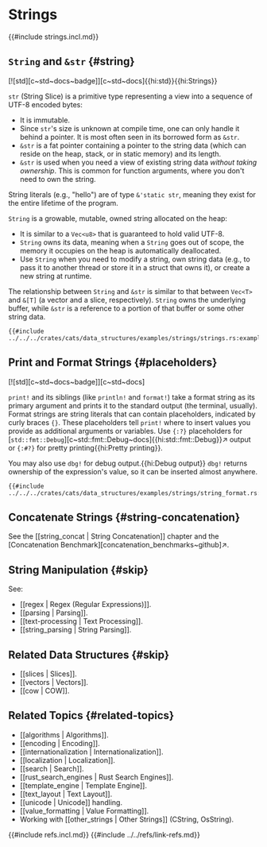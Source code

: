 # Strings

{{#include strings.incl.md}}

## `String` and `&str` {#string}

[![std][c~std~docs~badge]][c~std~docs]{{hi:std}}{{hi:Strings}}

`str` (String Slice) is a primitive type representing a view into a sequence of UTF-8 encoded bytes:

- It is immutable.
- Since `str`'s size is unknown at compile time, one can only handle it behind a pointer. It is most often seen in its borrowed form as `&str`.
- `&str` is a fat pointer containing a pointer to the string data (which can reside on the heap, stack, or in static memory) and its length.
- `&str` is used when you need a view of existing string data _without taking ownership_. This is common for function arguments, where you don't need to own the string.

String literals (e.g., "hello") are of type `&'static str`, meaning they exist for the entire lifetime of the program.

`String` is a growable, mutable, owned string allocated on the heap:

- It is similar to a `Vec<u8>` that is guaranteed to hold valid UTF-8.
- `String` owns its data, meaning when a `String` goes out of scope, the memory it occupies on the heap is automatically deallocated.
- Use `String` when you need to modify a string, own string data (e.g., to pass it to another thread or store it in a struct that owns it), or create a new string at runtime.

The relationship between `String` and `&str` is similar to that between `Vec<T>` and `&[T]` (a vector and a slice, respectively). `String` owns the underlying buffer, while `&str` is a reference to a portion of that buffer or some other string data.

```rust,editable
{{#include ../../../crates/cats/data_structures/examples/strings/strings.rs:example}}
```

## Print and Format Strings {#placeholders}

[![std][c~std~docs~badge]][c~std~docs]

`print!` and its siblings (like `println!` and `format!`) take a format string as its primary argument and prints it to the standard output (the terminal, usually). Format strings are string literals that can contain placeholders, indicated by curly braces `{}`. These placeholders tell `print!` where to insert values you provide as additional arguments or variables. Use `{:?}` placeholders for [`std::fmt::Debug`][c~std::fmt::Debug~docs]{{hi:std::fmt::Debug}}↗ output or `{:#?}` for pretty printing{{hi:Pretty printing}}.

You may also use `dbg!` for debug output.{{hi:Debug output}} `dbg!` returns ownership of the expression's value, so it can be inserted almost anywhere.

```rust,editable
{{#include ../../../crates/cats/data_structures/examples/strings/string_format.rs:example}}
```

## Concatenate Strings {#string-concatenation}

See the [[string_concat | String Concatenation]] chapter and the [Concatenation Benchmark][concatenation_benchmarks~github]↗.

## String Manipulation {#skip}

See:

- [[regex | Regex (Regular Expressions)]].
- [[parsing | Parsing]].
- [[text-processing | Text Processing]].
- [[string_parsing | String Parsing]].

## Related Data Structures {#skip}

- [[slices | Slices]].
- [[vectors | Vectors]].
- [[cow | COW]].

## Related Topics {#related-topics}

- [[algorithms | Algorithms]].
- [[encoding | Encoding]].
- [[internationalization | Internationalization]].
- [[localization | Localization]].
- [[search | Search]].
- [[rust_search_engines | Rust Search Engines]].
- [[template_engine | Template Engine]].
- [[text_layout | Text Layout]].
- [[unicode | Unicode]] handling.
- [[value_formatting | Value Formatting]].
- Working with [[other_strings | Other Strings]] (CString, OsString).

{{#include refs.incl.md}}
{{#include ../../refs/link-refs.md}}

<div class="hidden">
</div>
